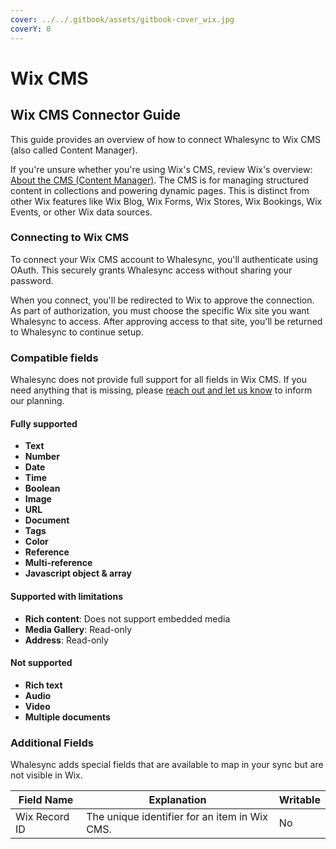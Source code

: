 ```yaml
---
cover: ../../.gitbook/assets/gitbook-cover_wix.jpg
coverY: 0
---
```


# Wix CMS

## Wix CMS Connector Guide

This guide provides an overview of how to connect Whalesync to Wix CMS (also called Content Manager).

If you're unsure whether you're using Wix's CMS, review Wix's overview: [About the CMS (Content Manager)](https://support.wix.com/en/article/cms-content-management-system-an-overview). The CMS is for managing structured content in collections and powering dynamic pages. This is distinct from other Wix features like Wix Blog, Wix Forms, Wix Stores, Wix Bookings, Wix Events, or other Wix data sources.

### Connecting to Wix CMS

To connect your Wix CMS account to Whalesync, you'll authenticate using OAuth. This securely grants Whalesync access without sharing your password.

When you connect, you'll be redirected to Wix to approve the connection. As part of authorization, you must choose the specific Wix site you want Whalesync to access. After approving access to that site, you'll be returned to Whalesync to continue setup.

### Compatible fields

Whalesync does not provide full support for all fields in Wix CMS. If you need anything that is missing, please [reach out and let us know](../../resources/support/) to inform our planning.

#### Fully supported

- **Text**
- **Number**
- **Date**
- **Time**
- **Boolean**
- **Image**
- **URL**
- **Document**
- **Tags**
- **Color**
- **Reference**
- **Multi-reference**
- **Javascript object & array**

#### Supported with limitations

- **Rich content**: Does not support embedded media
- **Media Gallery**: Read-only
- **Address**: Read-only

#### Not supported

- **Rich text**
- **Audio**
- **Video**
- **Multiple documents**

### Additional Fields

Whalesync adds special fields that are available to map in your sync but are not visible in Wix.

| Field Name    | Explanation                                   | Writable |
| ------------- | --------------------------------------------- | -------- |
| Wix Record ID | The unique identifier for an item in Wix CMS. | No       |
